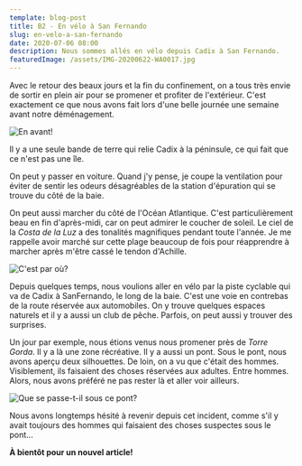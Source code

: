 ```yaml
---
template: blog-post
title: B2 - En vélo à San Fernando
slug: en-velo-a-san-fernando
date: 2020-07-06 08:00
description: Nous sommes allés en vélo depuis Cadix à San Fernando.
featuredImage: /assets/IMG-20200622-WA0017.jpg
---
```

Avec le retour des beaux jours et la fin du confinement, on a tous très envie de sortir en plein air pour se promener et profiter de l'extérieur. C'est exactement ce que nous avons fait lors d'une belle journée une semaine avant notre déménagement.

![](/assets/IMG-20200622-WA0016.jpg "En avant!")

Il y a une seule bande de terre qui relie Cadix à la péninsule, ce qui fait que ce n'est pas une île. 

On peut y passer en voiture. Quand j'y pense, je coupe la ventilation pour éviter de sentir les odeurs désagréables de la station d'épuration qui se trouve du côté de la baie.

On peut aussi marcher du côté de l'Océan Atlantique. C'est particulièrement beau en fin d'après-midi, car on peut admirer le coucher de soleil. Le ciel de la *Costa de la Luz* a des tonalités magnifiques pendant toute l'année. Je me rappelle avoir marché sur cette plage beaucoup de fois pour réapprendre à marcher après m'être cassé le tendon d'Achille.

![](/assets/IMG-20200622-WA0014.jpg "C'est par où?")

Depuis quelques temps, nous voulions aller en vélo par la piste cyclable qui va de Cadix à SanFernando, le long de la baie. C'est une voie en contrebas de la route réservée aux automobiles. On y trouve quelques espaces naturels et il y a aussi un club de pêche. Parfois, on peut aussi y trouver des surprises.

Un jour par exemple, nous étions venus nous promener près de *Torre Gorda*. Il y a là une zone récréative. Il y a aussi un pont. Sous le pont, nous avons aperçu deux silhouettes. De loin, on a vu que c'était des hommes. Visiblement, ils faisaient des choses réservées aux adultes. Entre hommes. Alors, nous avons préféré ne pas rester là et aller voir ailleurs.

![](/assets/IMG-20200622-WA0013.jpg "Que se passe-t-il sous ce pont?")

Nous avons longtemps hésité à revenir depuis cet incident, comme s'il y avait toujours des hommes qui faisaient des choses suspectes sous le pont...

**À bientôt pour un nouvel article!**
